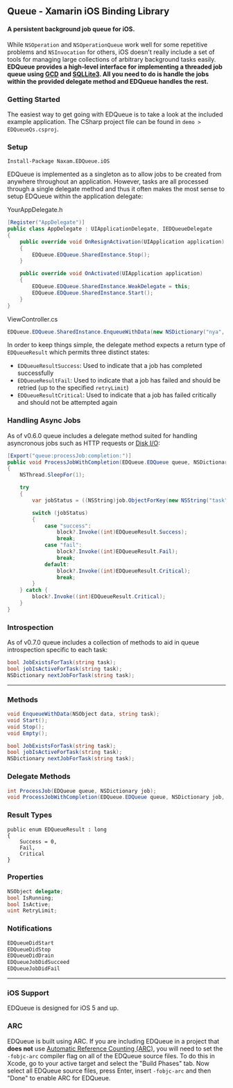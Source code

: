 ## Queue - Xamarin iOS Binding Library
#### A persistent background job queue for iOS.

While `NSOperation` and `NSOperationQueue` work well for some repetitive problems and `NSInvocation` for others, iOS doesn't really include a set of tools for managing large collections of arbitrary background tasks easily. **EDQueue provides a high-level interface for implementing a threaded job queue using [GCD](http://developer.apple.com/library/ios/#documentation/Performance/Reference/GCD_libdispatch_Ref/Reference/reference.html) and [SQLLite3](http://www.sqlite.org/). All you need to do is handle the jobs within the provided delegate method and EDQueue handles the rest.**

### Getting Started
The easiest way to get going with EDQueue is to take a look at the included example application. The CSharp project file can be found in `demo > EDQueueQs.csproj`.

### Setup
```
Install-Package Naxam.EDQueue.iOS
```

EDQueue is implemented as a singleton as to allow jobs to be created from anywhere throughout an application. However, tasks are all processed through a single delegate method and thus it often makes the most sense to setup EDQueue within the application delegate:

YourAppDelegate.h
```c#
[Register("AppDelegate")]
public class AppDelegate : UIApplicationDelegate, IEDQueueDelegate
{
    public override void OnResignActivation(UIApplication application)
    {
        EDQueue.EDQueue.SharedInstance.Stop();
    }

    public override void OnActivated(UIApplication application)
    {
        EDQueue.EDQueue.SharedInstance.WeakDelegate = this;
        EDQueue.EDQueue.SharedInstance.Start();
    }
}
```

ViewController.cs
```c#
EDQueue.EDQueue.SharedInstance.EnqueueWithData(new NSDictionary("nya", "cat"), "success");
```

In order to keep things simple, the delegate method expects a return type of `EDQueueResult` which permits three distinct states:
- `EDQueueResultSuccess`: Used to indicate that a job has completed successfully
- `EDQueueResultFail`: Used to indicate that a job has failed and should be retried (up to the specified `retryLimit`)
- `EDQueueResultCritical`: Used to indicate that a job has failed critically and should not be attempted again

### Handling Async Jobs
As of v0.6.0 queue includes a delegate method suited for handling asyncronous jobs such as HTTP requests or [Disk I/O](https://github.com/thisandagain/storage):

```c#
[Export("queue:processJob:completion:")]
public void ProcessJobWithCompletion(EDQueue.EDQueue queue, NSDictionary job, System.Action<int> block)
{
    NSThread.SleepFor(1);

    try
    {
        var jobStatus = ((NSString)job.ObjectForKey(new NSString("task")))?.ToString();

        switch (jobStatus)
        {
            case "success":
                block?.Invoke((int)EDQueueResult.Success);
                break;
            case "fail":
                block?.Invoke((int)EDQueueResult.Fail);
                break;
            default:
                block?.Invoke((int)EDQueueResult.Critical);
                break;
        }
    } catch {
        block?.Invoke((int)EDQueueResult.Critical);
    }
}
```

### Introspection
As of v0.7.0 queue includes a collection of methods to aid in queue introspection specific to each task:
```c#
bool JobExistsForTask(string task);
bool jobIsActiveForTask(string task);
NSDictionary nextJobForTask(string task);
```

---

### Methods
```c#
void EnqueueWithData(NSObject data, string task);
void Start();
void Stop();
void Empty();

bool JobExistsForTask(string task);
bool jobIsActiveForTask(string task);
NSDictionary nextJobForTask(string task);
```

### Delegate Methods
```c#
int ProcessJob(EDQueue queue, NSDictionary job);
void ProcessJobWithCompletion(EDQueue.EDQueue queue, NSDictionary job, System.Action<int> block);
```

### Result Types
```
public enum EDQueueResult : long
{
    Success = 0,
    Fail,
    Critical
}
```

### Properties
```c#
NSObject delegate;
bool IsRunning;
bool IsActive;
uint RetryLimit;
```

### Notifications
```c#
EDQueueDidStart
EDQueueDidStop
EDQueueDidDrain
EDQueueJobDidSucceed
EDQueueJobDidFail
```

---

### iOS Support
EDQueue is designed for iOS 5 and up.

### ARC
EDQueue is built using ARC. If you are including EDQueue in a project that **does not** use [Automatic Reference Counting (ARC)](http://developer.apple.com/library/ios/#releasenotes/ObjectiveC/RN-TransitioningToARC/Introduction/Introduction.html), you will need to set the `-fobjc-arc` compiler flag on all of the EDQueue source files. To do this in Xcode, go to your active target and select the "Build Phases" tab. Now select all EDQueue source files, press Enter, insert `-fobjc-arc` and then "Done" to enable ARC for EDQueue.